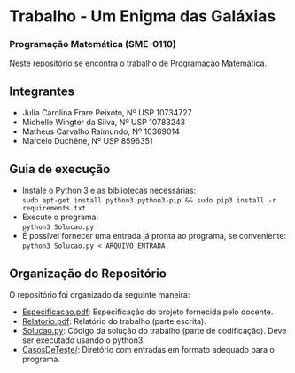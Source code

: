 # Trabalho - Um Enigma das Galáxias
### Programação Matemática (SME-0110)
Neste repositório se encontra o trabalho de Programação Matemática.

## Integrantes
* Julia Carolina Frare Peixoto, Nº USP 10734727
* Michelle Wingter da Silva, Nº USP 10783243
* Matheus Carvalho Raimundo, Nº 10369014
* Marcelo Duchêne, Nº USP 8596351

## Guia de execução
* Instale o Python 3 e as bibliotecas necessárias:  
```sudo apt-get install python3 python3-pip && sudo pip3 install -r requirements.txt```  
* Execute o programa:  
```python3 Solucao.py```  
* É possível fornecer uma entrada já pronta ao programa, se conveniente:  
```python3 Solucao.py < ARQUIVO_ENTRADA```

## Organização do Repositório
O repositório foi organizado da seguinte maneira:
* [Especificacao.pdf](Especificacao.pdf): Especificação do projeto fornecida pelo docente.
* [Relatorio.pdf](Relatorio.pdf): Relatório do trabalho (parte escrita).
* [Solucao.py](Solucao.py): Código da solução do trabalho (parte de codificação). Deve ser executado usando o python3.
* [CasosDeTeste/](CasosDeTeste): Diretório com entradas em formato adequado para o programa.

